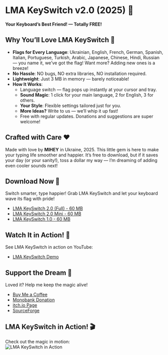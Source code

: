 # LMA KeySwitch v2.0 (2025) 🎉

**Your Keyboard’s Best Friend! — Totally FREE!**

## Why You’ll Love LMA KeySwitch 🚀
- **Flags for Every Language**: Ukrainian, English, French, German, Spanish, Italian, Portuguese, Turkish, Arabic, Japanese, Chinese, Hindi, Russian — you name it, we’ve got the flag! Want more? Adding new ones is a breeze!
- **No Hassle**: NO bugs, NO extra libraries, NO installation required.
- **Lightweight**: Just 3 MB in memory — barely noticeable!
- **How It Works**:
  - Language switch — flag pops up instantly at your cursor and tray.
  - **Sound Magic**: 1 click for your main language, 2 for English, 3 for others.
  - **Your Style**: Flexible settings tailored just for you.
  - **More Ideas?** Write to us — we’ll whip it up fast!
  - Free with regular updates. Donations and suggestions are super welcome!

## Crafted with Care ❤️
Made with love by **MIHEY** in Ukraine, 2025. This little gem is here to make your typing life smoother and happier. It’s free to download, but if it saves your day (or your sanity!), toss a dollar my way — I’m dreaming of adding even cooler sounds next!

## Download Now 🎁
Switch smarter, type happier! Grab LMA KeySwitch and let your keyboard wave its flag with pride!

- [LMA KeySwitch 2.0 (Full) - 60 MB](https://github.com/MIHEYUSA/LMA-KeySwitch/raw/main/LMA%20KEYSwitch%202.0.exe)
- [LMA KeySwitch 2.0 Mini - 60 MB](https://github.com/MIHEYUSA/LMA-KeySwitch/raw/main/LMA%20KEYSwitch%202.0%20mini.exe)
- [LMA KeySwitch 1.0 - 60 MB](https://github.com/MIHEYUSA/LMA-KeySwitch/raw/main/LMA%20KEYSwitch%201.0.exe)

## Watch It in Action! 🎥
See LMA KeySwitch in action on YouTube:  
- [LMA KeySwitch Demo](https://www.youtube.com/watch?v=Y8-PIm1afKs)

## Support the Dream 💸
Loved it? Help me keep the magic alive!  
- [Buy Me a Coffee](https://buymeacoffee.com/miheyukraine)  
- [Monobank Donation](https://send.monobank.ua/jar/9niCaBNkUm)  
- [itch.io Page](https://mhusa87.itch.io/lma-keyswitch)  
- [SourceForge](https://sourceforge.net/projects/lma-keyswitch/)

## LMA KeySwitch in Action! 🎬
Check out the magic in motion:  
![LMA KeySwitch in Action](https://github.com/MIHEYUSA/LMA-KeySwitch/blob/main/logo_anim.gif)
